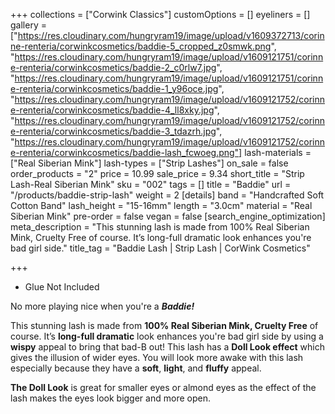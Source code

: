 +++
collections = ["Corwink Classics"]
customOptions = []
eyeliners = []
gallery = ["https://res.cloudinary.com/hungryram19/image/upload/v1609372713/corinne-renteria/corwinkcosmetics/baddie-5_cropped_z0smwk.png", "https://res.cloudinary.com/hungryram19/image/upload/v1609121751/corinne-renteria/corwinkcosmetics/baddie-2_c0rlw7.jpg", "https://res.cloudinary.com/hungryram19/image/upload/v1609121751/corinne-renteria/corwinkcosmetics/baddie-1_y96oce.jpg", "https://res.cloudinary.com/hungryram19/image/upload/v1609121752/corinne-renteria/corwinkcosmetics/baddie-4_ll8xky.jpg", "https://res.cloudinary.com/hungryram19/image/upload/v1609121752/corinne-renteria/corwinkcosmetics/baddie-3_tdazrh.jpg", "https://res.cloudinary.com/hungryram19/image/upload/v1609121752/corinne-renteria/corwinkcosmetics/baddie-lash_fcwoeg.png"]
lash-materials = ["Real Siberian Mink"]
lash-types = ["Strip Lashes"]
on_sale = false
order_products = "2"
price = 10.99
sale_price = 9.34
short_title = "Strip Lash-Real Siberian Mink"
sku = "002"
tags = []
title = "Baddie"
url = "/products/baddie-strip-lash"
weight = 2
[details]
band = "Handcrafted Soft Cotton Band"
lash_height = "15-16mm"
length = "3.0cm"
material = "Real Siberian Mink"
pre-order = false
vegan = false
[search_engine_optimization]
meta_description = "This stunning lash is made from 100% Real Siberian Mink, Cruelty Free of course. It’s long-full dramatic look enhances you're bad girl side."
title_tag = "Baddie Lash | Strip Lash | CorWink Cosmetics"

+++
* Glue Not Included

No more playing nice when you're a **_Baddie!_**

This stunning lash is made from **100% Real Siberian Mink, Cruelty Free** of course. It’s **long-full dramatic** look enhances you're bad girl side by using a **wispy** appeal to bring that bad-B out! This lash has a **Doll Look effect** which gives the illusion of wider eyes. You will look more awake with this lash especially because they have a **soft**, **light**, and **fluffy** appeal.

**The Doll Look** is great for smaller eyes or almond eyes as the effect of the lash makes the eyes look bigger and more open.